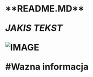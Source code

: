 <h1> **README.MD**

_JAKIS TEKST_


![IMAGE](https://octodex.github.com/images/scubatocat.png)

#Wazna informacja
